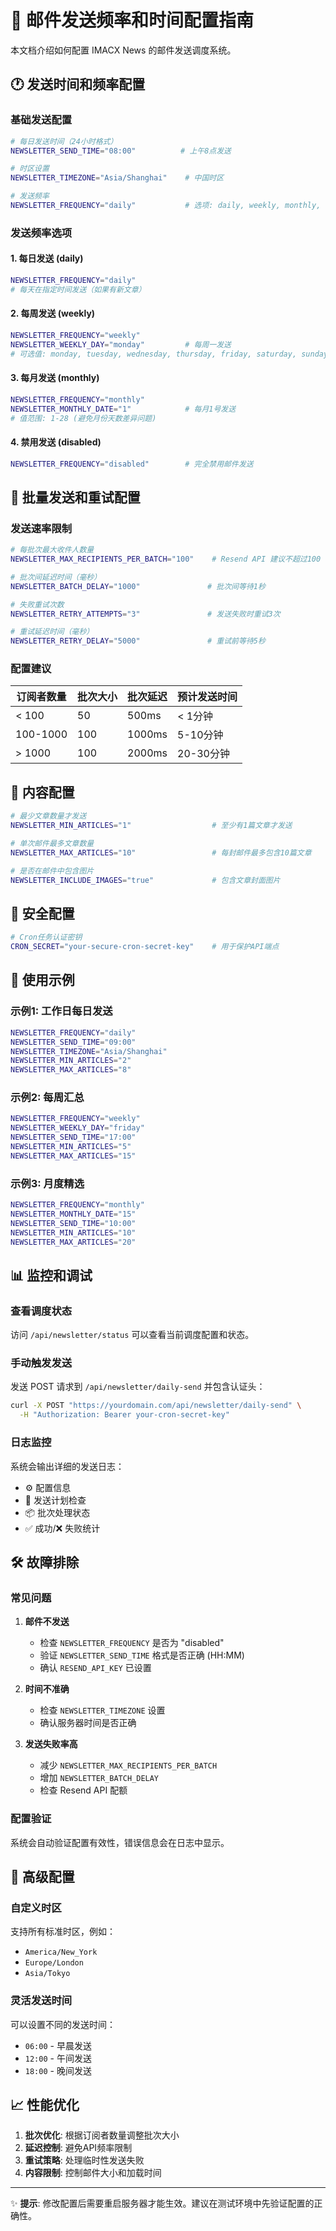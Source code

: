 # 📧 邮件发送频率和时间配置指南

本文档介绍如何配置 IMACX News 的邮件发送调度系统。

## 🕐 发送时间和频率配置

### 基础发送配置

```bash
# 每日发送时间（24小时格式）
NEWSLETTER_SEND_TIME="08:00"          # 上午8点发送

# 时区设置
NEWSLETTER_TIMEZONE="Asia/Shanghai"    # 中国时区

# 发送频率
NEWSLETTER_FREQUENCY="daily"           # 选项: daily, weekly, monthly, disabled
```

### 发送频率选项

#### 1. 每日发送 (daily)
```bash
NEWSLETTER_FREQUENCY="daily"
# 每天在指定时间发送（如果有新文章）
```

#### 2. 每周发送 (weekly)
```bash
NEWSLETTER_FREQUENCY="weekly"
NEWSLETTER_WEEKLY_DAY="monday"         # 每周一发送
# 可选值: monday, tuesday, wednesday, thursday, friday, saturday, sunday
```

#### 3. 每月发送 (monthly)
```bash
NEWSLETTER_FREQUENCY="monthly"
NEWSLETTER_MONTHLY_DATE="1"            # 每月1号发送
# 值范围: 1-28 (避免月份天数差异问题)
```

#### 4. 禁用发送 (disabled)
```bash
NEWSLETTER_FREQUENCY="disabled"        # 完全禁用邮件发送
```

## 🔄 批量发送和重试配置

### 发送速率限制
```bash
# 每批次最大收件人数量
NEWSLETTER_MAX_RECIPIENTS_PER_BATCH="100"    # Resend API 建议不超过100

# 批次间延迟时间（毫秒）
NEWSLETTER_BATCH_DELAY="1000"               # 批次间等待1秒

# 失败重试次数
NEWSLETTER_RETRY_ATTEMPTS="3"               # 发送失败时重试3次

# 重试延迟时间（毫秒）
NEWSLETTER_RETRY_DELAY="5000"               # 重试前等待5秒
```

### 配置建议

| 订阅者数量 | 批次大小 | 批次延迟 | 预计发送时间 |
|-----------|----------|----------|-------------|
| < 100     | 50       | 500ms    | < 1分钟     |
| 100-1000  | 100      | 1000ms   | 5-10分钟    |
| > 1000    | 100      | 2000ms   | 20-30分钟   |

## 📝 内容配置

```bash
# 最少文章数量才发送
NEWSLETTER_MIN_ARTICLES="1"                  # 至少有1篇文章才发送

# 单次邮件最多文章数量
NEWSLETTER_MAX_ARTICLES="10"                 # 每封邮件最多包含10篇文章

# 是否在邮件中包含图片
NEWSLETTER_INCLUDE_IMAGES="true"             # 包含文章封面图片
```

## 🔐 安全配置

```bash
# Cron任务认证密钥
CRON_SECRET="your-secure-cron-secret-key"    # 用于保护API端点
```

## 🚀 使用示例

### 示例1: 工作日每日发送
```bash
NEWSLETTER_FREQUENCY="daily"
NEWSLETTER_SEND_TIME="09:00"
NEWSLETTER_TIMEZONE="Asia/Shanghai"
NEWSLETTER_MIN_ARTICLES="2"
NEWSLETTER_MAX_ARTICLES="8"
```

### 示例2: 每周汇总
```bash
NEWSLETTER_FREQUENCY="weekly"
NEWSLETTER_WEEKLY_DAY="friday"
NEWSLETTER_SEND_TIME="17:00"
NEWSLETTER_MIN_ARTICLES="5"
NEWSLETTER_MAX_ARTICLES="15"
```

### 示例3: 月度精选
```bash
NEWSLETTER_FREQUENCY="monthly"
NEWSLETTER_MONTHLY_DATE="15"
NEWSLETTER_SEND_TIME="10:00"
NEWSLETTER_MIN_ARTICLES="10"
NEWSLETTER_MAX_ARTICLES="20"
```

## 📊 监控和调试

### 查看调度状态
访问 `/api/newsletter/status` 可以查看当前调度配置和状态。

### 手动触发发送
发送 POST 请求到 `/api/newsletter/daily-send` 并包含认证头：
```bash
curl -X POST "https://yourdomain.com/api/newsletter/daily-send" \
  -H "Authorization: Bearer your-cron-secret-key"
```

### 日志监控
系统会输出详细的发送日志：
- ⚙️ 配置信息
- 📧 发送计划检查
- 📦 批次处理状态
- ✅ 成功/❌ 失败统计

## 🛠️ 故障排除

### 常见问题

1. **邮件不发送**
   - 检查 `NEWSLETTER_FREQUENCY` 是否为 "disabled"
   - 验证 `NEWSLETTER_SEND_TIME` 格式是否正确 (HH:MM)
   - 确认 `RESEND_API_KEY` 已设置

2. **时间不准确**
   - 检查 `NEWSLETTER_TIMEZONE` 设置
   - 确认服务器时间是否正确

3. **发送失败率高**
   - 减少 `NEWSLETTER_MAX_RECIPIENTS_PER_BATCH`
   - 增加 `NEWSLETTER_BATCH_DELAY`
   - 检查 Resend API 配额

### 配置验证
系统会自动验证配置有效性，错误信息会在日志中显示。

## 🔧 高级配置

### 自定义时区
支持所有标准时区，例如：
- `America/New_York`
- `Europe/London`
- `Asia/Tokyo`

### 灵活发送时间
可以设置不同的发送时间：
- `06:00` - 早晨发送
- `12:00` - 午间发送
- `18:00` - 晚间发送

## 📈 性能优化

1. **批次优化**: 根据订阅者数量调整批次大小
2. **延迟控制**: 避免API频率限制
3. **重试策略**: 处理临时性发送失败
4. **内容限制**: 控制邮件大小和加载时间

---

✨ **提示**: 修改配置后需要重启服务器才能生效。建议在测试环境中先验证配置的正确性。
